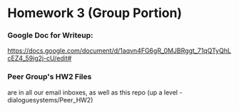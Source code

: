 # Homework 3 (Group Portion)

### Google Doc for Writeup: 
https://docs.google.com/document/d/1aqvn4FG6gR_0MJBRggt_71qQTyQhLcEZ4_59ig2j-cU/edit#

### Peer Group's HW2 Files
are in all our email inboxes, as well as this repo (up a level - dialoguesystems/Peer_HW2)